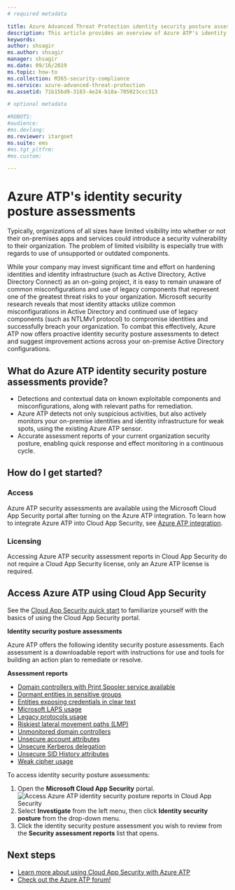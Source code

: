```yaml
---
# required metadata

title: Azure Advanced Threat Protection identity security posture assessments
description: This article provides an overview of Azure ATP's identity security posture assessment reports.
keywords:
author: shsagir
ms.author: shsagir
manager: shsagir
ms.date: 09/16/2019
ms.topic: how-to
ms.collection: M365-security-compliance
ms.service: azure-advanced-threat-protection
ms.assetid: 71b15bd9-3183-4e24-b18a-705023ccc313

# optional metadata

#ROBOTS:
#audience:
#ms.devlang:
ms.reviewer: itargoet
ms.suite: ems
#ms.tgt_pltfrm:
#ms.custom:

---
```


# Azure ATP's identity security posture assessments

Typically, organizations of all sizes have limited visibility into whether or not their on-premises apps and services could introduce a security vulnerability to their organization. The problem of limited visibility is especially true with regards to use of unsupported or outdated components.

While your company may invest significant time and effort on hardening identities and identity infrastructure (such as Active Directory, Active Directory Connect) as an on-going project, it is easy to remain unaware of common misconfigurations and use of legacy components that represent one of the greatest threat risks to your organization. Microsoft security research reveals that most identity attacks utilize common misconfigurations in Active Directory and continued use of legacy components (such as NTLMv1 protocol) to compromise identities and successfully breach your organization. To combat this effectively, Azure ATP now offers proactive identity security posture assessments to detect and suggest improvement actions across your on-premise Active Directory configurations.

## What do Azure ATP identity security posture assessments provide?

- Detections and contextual data on known exploitable components and misconfigurations, along with relevant paths for remediation.
- Azure ATP detects not only suspicious activities, but also actively monitors your on-premise identities and identity infrastructure for weak spots, using the existing Azure ATP sensor.
- Accurate assessment reports of your current organization security posture, enabling quick response and effect monitoring in a continuous cycle.

## How do I get started?

### Access

Azure ATP security assessments are available using the Microsoft Cloud App Security portal after turning on the Azure ATP integration. To learn how to integrate Azure ATP into Cloud App Security, see [Azure ATP integration](/cloud-app-security/aatp-integration).

### Licensing

Accessing Azure ATP security assessment reports in Cloud App Security do not require a Cloud App Security license, only an Azure ATP license is required.

## Access Azure ATP using Cloud App Security

See the [Cloud App Security quick start](/cloud-app-security/getting-started-with-cloud-app-security) to familiarize yourself with the basics of using the Cloud App Security portal.

**Identity security posture assessments**

Azure ATP offers the following identity security posture assessments. Each assessment is a downloadable report with instructions for use and tools for building an action plan to remediate or resolve.

**Assessment reports**

- [Domain controllers with Print Spooler service available](cas-isp-print-spooler.md)
- [Dormant entities in sensitive groups](cas-isp-dormant-entities.md)
- [Entities exposing credentials in clear text](cas-isp-clear-text.md)
- [Microsoft LAPS usage](cas-isp-laps.md)
- [Legacy protocols usage](cas-isp-legacy-protocols.md)
- [Riskiest lateral movement paths (LMP)](cas-isp-riskiest-lmp.md)
- [Unmonitored domain controllers](cas-isp-unmonitored-domain-controller.md)
- [Unsecure account attributes](cas-isp-unsecure-account-attributes.md)
- [Unsecure Kerberos delegation](cas-isp-unconstrained-kerberos.md)
- [Unsecure SID History attributes](cas-isp-unsecure-sid-history-attribute.md)
- [Weak cipher usage](cas-isp-weak-cipher.md)

To access identity security posture assessments:

1. Open the **Microsoft Cloud App Security** portal.
    ![Access Azure ATP identity security posture reports in Cloud App Security](media/atp-cas-isp-report-1.png)
1. Select **Investigate** from the left menu, then click **Identity security posture** from the drop-down menu.
1. Click the identity security posture assessment you wish to review from the **Security assessment reports** list that opens.

## Next steps

- [Learn more about using Cloud App Security with Azure ATP](activities-filtering-mcas.md)
- [Check out the Azure ATP forum!](https://aka.ms/azureatpcommunity)